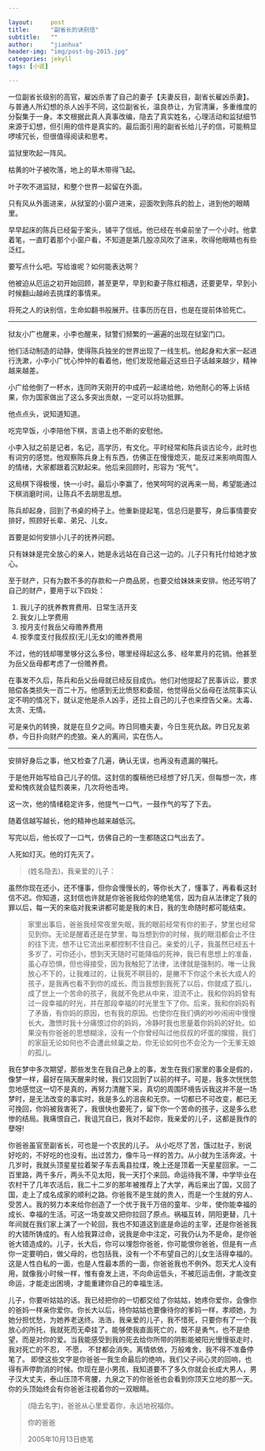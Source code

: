 ```yaml
---

layout:     post
title:      "副省长的诀别信"
subtitle:   ""
author:     "jianhua"
header-img: "img/post-bg-2015.jpg"
categories: jekyll
tags: [小说]

---
```


>
一位副省长级别的高官，雇凶杀害了自己的妻子【夫妻反目，副省长雇凶杀妻】。与普通人所幻想的杀人凶手不同，这位副省长，温良恭让，为官清廉，多重维度的分裂集于一身。本文根据此真人真事改编，隐去了真实姓名，心理活动和监狱细节来源于幻想，但引用的信件是真实的。最后面引用的副省长给儿子的信，可能稍显啰嗦冗长，但很值得阅读和思考。


监狱里吹起一阵风。

枯黄的叶子被吹落，地上的草木带得飞起。

叶子吹不进监狱，和整个世界一起留在外面。

只有风从外面进来，从狱室的小窗户进来，迎面吹到陈兵的脸上，进到他的眼睛里。

早早起床的陈兵已经匐于案头，铺平了信纸。他已经在书桌前坐了一个小时。他拿着笔，一直盯着那个小窗户看，不知道是第几股凉风吹了进来，吹得他眼睛也有些泛红。

要写点什么吧。写给谁呢？如何能表达啊？

他被迫从厄运之初开始回顾，甚至更早，早到和妻子陈红相遇，还要更早，早到小时候翻山越岭去挑煤的事情来。

将死之人的诀别信，生命如翻书般展开。往事历历在目，也是在提前体验死亡。

---
狱友小广也醒来，小李也醒来，狱警们频繁的一遍遍的出现在狱室门口。

他们活动制造的动静，使得陈兵独坐的世界出现了一线生机。他起身和大家一起进行洗漱，小李小广忧心忡忡的看着他，他们发现他最近这些日子话越来越少，精神越来越差。

小广给他倒了一杯水，连同昨天刚开的中成药一起递给他，劝他耐心的等上诉结果，你为国家做出了这么多突出贡献，一定可以将功抵罪。

他点点头，说知道知道。

吃完早饭，小李陪他下棋，言语上也不断的安慰他。

小李入狱之前是记者，名记，高学历，有文化。平时经常和陈兵谈古论今，此时也有词穷的感觉。他观察陈兵身上有东西，仿佛正在慢慢熄灭，能反过来影响周围人的情绪，大家都跟着沉默起来。他后来回顾时，形容为 “死气”。

这局棋下得极慢，快一小时。最后小李赢了，他笑呵呵的说再来一局，希望能通过下棋消磨时间，让陈兵不去胡思乱想。

陈兵却起身，回到了书桌的椅子上。他重新提起笔，信总归是要写，身后事情要安排好，照顾好长辈、弟兄、儿女。

首要是如何安排小儿子的抚养问题。

只有妹妹是完全放心的亲人，她是永远站在自己这一边的。儿子只有托付给她才放心。

至于财产，只有为数不多的存款和一户商品房，也要交给妹妹来安排。他还写明了自己的财产，要用于以下四处：

>	
1. 我儿子的抚养教育费用、日常生活开支
2. 我女儿上学费用
3. 按月支付我岳父母赡养费用
4. 按季度支付我叔叔(无儿无女)的赡养费用

不过，他的钱却哪里够分这么多份，哪里经得起这么多、经年累月的花销。他甚至为岳父岳母都考虑了一份赡养费。

在事发不久后，陈兵和岳父岳母就已经反目成仇。他们对他提起了民事诉讼，要求赔偿各类损失一百二十万。他感到无比愤怒和委屈，他觉得岳父岳母在法院事实认定不明的情况下，就认定他是杀人凶手，还拉上自己的儿子也来控告父亲。太毒、太贪、无情。

可是亲仇的转换，就是在旦夕之间。昨日同檐夫妻，今日生死仇敌。昨日兄友弟恭，今日扑向财产的虎狼。亲人的离间，实在伤人。

---
安排好身后之事，他又检查了几遍，确认无误，也再没有遗漏的嘱托。

于是他开始写给自己儿子的信。这封信的腹稿他已经想了好几天，但每想一次，疼爱和愧疚就会猛烈袭来，几次将他击垮。

这一次，他的情绪稳定许多，他提气一口气，一鼓作气的写了下去。

随着信越写越长，他的精神也越来越低沉。

写完以后，他长叹了一口气，仿佛自己的一生都随这口气出去了。

人死如灯灭。他的灯先灭了。


>(姓名隐去)，我亲爱的儿子：
>
虽然你现在还小，还不懂事，但你会慢慢长的，等你长大了，懂事了，再看看这封信不迟。你知道，这封信也许就是你爸爸我给你的绝笔信，因为自从法律定了我的罪以后，每一天的来临对我来讲都可能是我的末日，我的生命随时都可能结束。
>
>家里出事后，爸爸我经常夜里失眠，我的眼前经常有你的影子，梦里也经常见到你。无论是醒着还是在梦里，每当想到你的时候，我的眼泪都会止不住的往下流，想不让它流出来都控制不住自己。亲爱的儿子，我虽然已经五十多岁了，可你还小，想到天天随时可能降临的死神，我已有思想上的准备，虽心存恐惧，但也得接受，因为我触犯了法律，法律就是强制的。唯一让我放心不下的，让我难过的，让我死不暝目的，是撇不下你这个未长大成人的孩子，是我再也看不到你的成长。而当我想到我死了以后，你就成了孤儿，成了世上一个苦命的孩子，我就不免悲从中来，泪流不止。我和你妈妈曾有过一段幸福的时光，并在那段幸福的时光里生下了你。后来，我和你妈妈有了矛盾，有你妈的原因，也有我的原因。也使你在我们俩的吵吵闹闹中慢慢长大。激愤时我十分痛恨过你的妈妈，冷静时我也思量着你妈妈的好处。如果没有你爸爸的思想糊涂，没有一个你曾经叫过他叔叔的坏蛋的撺掇，我们的家庭无论如何也不会遭此倾巢之劫，你无论如何也不会沦为一个无爹无娘的孤儿。
>
我在梦中多次期望，那些发生在我自己身上的事，发生在我们家里的事全是假的，像梦一样，最好在隔天醒来时候，我们又回到了以前的样子。可是，我多次恍恍忽忽地感觉这一切不是真的，再努力清醒下采，真切的周围环境告诉我这并不是一场梦时，是无法改变的事实时，我是多么的沮丧和无奈。一切都已不可改变，都已无可挽回，你妈被我害死了，我很快也要死了，留下你一个苦命的孩子，这是多么悲惨的结局。我痛恨自己，我诅咒自已，我对不起你，我亲爱的儿子，这都是我作的孽呀!
>
你爸爸虽官至副省长，可也是一个农民的儿子。 从小吃尽了苦，饿过肚子，别说好吃的，不好吃的也没有。出过苦力，像牛马一样的苦力。从小就为生活奔波。十几岁时，我就头顶星星拉着架子车去禹县拉煤，晚上还是顶着一天星星回家。一二百里路，两千多斤，两头不见太阳，我一天打个来回。命运待我不薄，中学毕业在农村干了几年农活后，我二十二岁的那年被推荐上了大学，再后来出了国，又回了国，走上了成名成家的顺利之路。你爸我不是生就的贵人，而是一个生就的穷人、受苦人。我的努力本来给你创造了一个优于我千万倍的童年、少年，使你能幸福的成长、幸福的生活。可这一场变故又把你拉回了原点。祸福互转，阴阳更替，几十年间就在我们家上演了一个轮回，我也不知道这到底是命运的主宰，还是你爸爸我的大错所铸成的。有人给我算过命，说我是命中注定，可我仍认为不是命，是你爸爸大错造成的。儿子，长大后，你可以埋怨你爸爸，你可能恨你爸爸，但是有一点你一定要明白，做父母的，也包括我，没有一个不布望自己的儿女生活得幸福的。这是人性白私的一面，也是人性最本质的一面，你爸爸我也不例外。怨天尤人没有用，就像我小时候一样，惟有奋发上进，不向命运低头，不被厄运击倒，才能改变命运，才能走出困境，才能重建你自己的幸福生活。
>
儿子，你要听姑姑的话。我已经把你的一切都交给了你姑姑，她疼你爱你，会像你的爸妈一样亲你爱你。你长大以后，待你姑姑也要像待你的爹妈一样，孝顺她，为她分担忧愁，为她养老送终。浩浩，我亲爱的儿子，我不惜死，只要你有了一个我放心的所托，我就死而无牵挂了。能够使我直面死亡的，既不是勇气，也不是绝望，而是对你的爱。当我能感受到我的死去给你所带的阴影能被阳光慢慢驱走时，我对死亡的不忍， 不愿， 不甘都会消失。离情依依，万般难舍，我不得不准备停笔了。 即使这些文字是你爸爸一我生命最后的绝响，我们父子间心灵的回响，也得有声停韵消的时候。你现在是小男孩，我知道要不了多久你就会长成大男人，男子汉大丈夫，泰山压顶不弯腰，九泉之下的你爸爸也会看到你顶天立地的那一天。你的头顶始终会有你爸爸注视着你的一双眼睛。
>
>(隐去名字)，爸爸从心里爱着你，永远地祝福你。
>
>你的爸爸
>
>2005年10月13日绝笔









